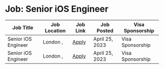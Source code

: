 # Job: Senior iOS Engineer

| Job Title | Job Location | Job Link | Job Posted | Visa Sponsorship |
| --- | --- | --- | --- | --- |
| Senior iOS Engineer | London , | [Apply](https://boards.greenhouse.io/monzo/jobs/3838039) | April 25, 2023 | Visa Sponsorship |
| Senior iOS Engineer | London , | [Apply](https://boards.greenhouse.io/monzo/jobs/3838039) | April 25, 2023 | Visa Sponsorship |
